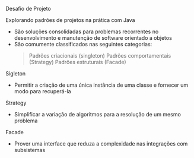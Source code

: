 Desafio de Projeto 

Explorando padrões de projetos na prática com Java

- São soluções consolidadas para problemas recorrentes no desenvolvimento e manutenção de software orientado a objetos
- São comumente classificados nas seguintes categorias:
  > Padrões criacionais (singleton)
  > Padrões comportamentais (Strategy)
  > Padrões estruturais (Facade)

Sigleton
- Permitir a criação de uma única instância de uma classe e fornecer um modo para recuperá-la

Strategy 
- Simplificar a variação de algoritmos para a resolução de um mesmo problema 

Facade
- Prover uma interface que reduza a complexidade nas integrações com subsistemas

